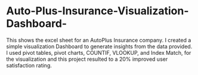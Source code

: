 # Auto-Plus-Insurance-Visualization-Dashboard-
This shows the excel sheet for an AutoPlus Insurance company. I created a simple visualization  Dashboard to generate insights from the data provided. 
I used pivot tables, pivot charts, COUNTIF, VLOOKUP, and Index Match, for the visualization and this project resulted to a 20% improved user satisfaction rating. 
